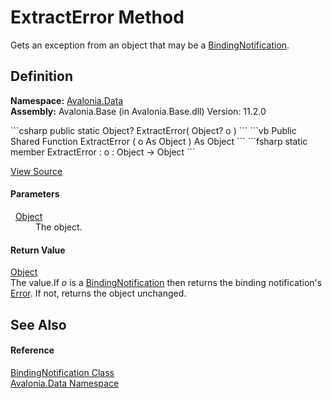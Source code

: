 # ExtractError Method


Gets an exception from an object that may be a <a href="T_Avalonia_Data_BindingNotification">BindingNotification</a>.



## Definition
**Namespace:** <a href="N_Avalonia_Data">Avalonia.Data</a>  
**Assembly:** Avalonia.Base (in Avalonia.Base.dll) Version: 11.2.0

<Tabs groupId="api-code-preview">
<TabItem value="csharp" label="C#">
```csharp
public static Object? ExtractError(
	Object? o
)
```
</TabItem>
<TabItem value="vb" label="VB">
```vb
Public Shared Function ExtractError ( 
	o As Object
) As Object
```
</TabItem>
<TabItem value="fsharp" label="F#">
```fsharp
static member ExtractError : 
        o : Object -> Object 
```
</TabItem>
</Tabs>



<a href="https://github.com/AvaloniaUI/Avalonia/tree/master/src/Avalonia.Base/Data/BindingNotification.cs#L203" title="View the source code">View Source</a>



#### Parameters
<dl><dt>  <a href="https://learn.microsoft.com/dotnet/api/system.object" target="_blank" rel="noopener noreferrer">Object</a></dt><dd>The object.</dd></dl>

#### Return Value
<a href="https://learn.microsoft.com/dotnet/api/system.object" target="_blank" rel="noopener noreferrer">Object</a>  
The value.If *o* is a <a href="T_Avalonia_Data_BindingNotification">BindingNotification</a> then returns the binding notification's <a href="P_Avalonia_Data_BindingNotification_Error">Error</a>. If not, returns the object unchanged.

## See Also


#### Reference
<a href="T_Avalonia_Data_BindingNotification">BindingNotification Class</a>  
<a href="N_Avalonia_Data">Avalonia.Data Namespace</a>  

